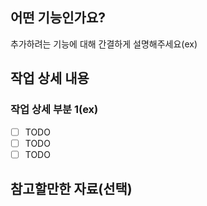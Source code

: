 ## 어떤 기능인가요?
추가하려는 기능에 대해 간결하게 설명해주세요(ex)

## 작업 상세 내용
### 작업 상세 부분 1(ex)
- [ ] TODO
- [ ] TODO
- [ ] TODO

## 참고할만한 자료(선택)
